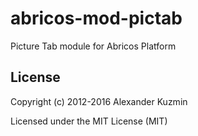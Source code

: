 # abricos-mod-pictab

Picture Tab module for Abricos Platform


## License
Copyright (c) 2012-2016 Alexander Kuzmin

Licensed under the MIT License (MIT)